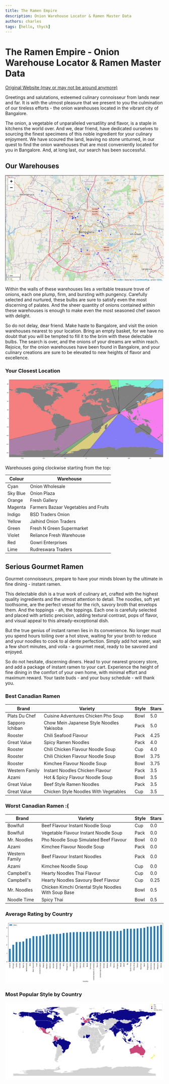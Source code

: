 ```yaml
---
title: The Ramen Empire
description: Onion Warehouse Locator & Ramen Master Data
authors: charles
tags: [hello, thyck]
---
```


# The Ramen Empire - Onion Warehouse Locator & Ramen Master Data

[Original Website (may or may not be around anymore)](https://canchetadev.wixsite.com/the-ramen-empire)

Greetings and salutations, esteemed culinary connoisseur from lands near and
far. It is with the utmost pleasure that we present to you the culmination of
our tireless efforts - the onion warehouses located in the vibrant city of
Bangalore.

The onion, a vegetable of unparalleled versatility and flavor, is a staple in
kitchens the world over. And we, dear friend, have dedicated ourselves to
sourcing the finest specimens of this noble ingredient for your culinary
enjoyment. We have scoured the land, leaving no stone unturned, in our quest to
find the onion warehouses that are most conveniently located for you in
Bangalore. And, at long last, our search has been successful.

## Our Warehouses

![Map of Bangalore containing points of the warehouse locations](./bengaluru.png)

Within the walls of these warehouses lies a veritable treasure trove of onions,
each one plump, firm, and bursting with pungency. Carefully selected and
nurtured, these bulbs are sure to satisfy even the most discerning of palates.
And the sheer quantity of onions contained within these warehouses is enough to
make even the most seasoned chef swoon with delight.

So do not delay, dear friend. Make haste to Bangalore, and visit the onion
warehouses nearest to your location. Bring an empty basket, for we have no doubt
that you will be tempted to fill it to the brim with these delectable bulbs. The
search is over, and the onions of your dreams are within reach. Rejoice, for the
onion warehouses have been found in Bangalore, and your culinary creations are
sure to be elevated to new heights of flavor and excellence.

### Your Closest Location

![Voronoi map of the world with the closest warehouse](./bordered.png)

Warehouses going clockwise starting from the top:

| Colour   | Warehouse                            |
| -------- | ------------------------------------ |
| Cyan     | Onion Wholesale                      |
| Sky Blue | Onion Plaza                          |
| Orange   | Fresh Gallery                        |
| Magenta  | Farmers Bazaar Vegetables and Fruits |
| Indigo   | BSD Traders Onion                    |
| Yellow   | Jaihind Onion Traders                |
| Green    | Fresh N Green Supermarket            |
| Violet   | Reliance Fresh Warehouse             |
| Red      | Gowri Enterprises                    |
| Lime     | Rudreswara Traders                   |

## Serious Gourmet Ramen

Gourmet connoisseurs, prepare to have your minds blown by the ultimate in fine
dining - instant ramen.

This delectable dish is a true work of culinary art, crafted with the highest
quality ingredients and the utmost attention to detail. The noodles, soft yet
toothsome, are the perfect vessel for the rich, savory broth that envelops them.
And the toppings - ah, the toppings. Each one is carefully selected and placed
with artistic precision, adding textural contrast, pops of flavor, and visual
appeal to this already-exceptional dish.

But the true genius of instant ramen lies in its convenience. No longer must you
spend hours toiling over a hot stove, waiting for your broth to reduce and your
noodles to cook to al dente perfection. Simply add hot water, wait a few short
minutes, and voila - a gourmet meal, ready to be savored and enjoyed.

So do not hesitate, discerning diners. Head to your nearest grocery store, and
add a package of instant ramen to your cart. Experience the height of fine
dining in the comfort of your own home, with minimal effort and maximum reward.
Your taste buds - and your busy schedule - will thank you.

### Best Canadian Ramen

| Brand           | Variety                                   | Style | Stars |
| --------------- | ----------------------------------------- | ----- | ----- |
| Plats Du Chef   | Cuisine Adventures Chicken Pho Soup       | Bowl  | 5.0   |
| Sapporo Ichiban | Chow Mein Japanese Style Noodles Yakisoba | Pack  | 5.0   |
| Rooster         | Chili Seafood Flavour                     | Pack  | 4.25  |
| Great Value     | Spicy Ramen Noodles                       | Pack  | 4.0   |
| Rooster         | Chili Chicken Flavour Noodle Soup         | Cup   | 4.0   |
| Rooster         | Chili Chicken Flavour Noodle Soup         | Bowl  | 3.75  |
| Rooster         | Kimchee Flavour Noodle Soup               | Bowl  | 3.75  |
| Western Family  | Instant Noodles Chicken Flavour           | Pack  | 3.5   |
| Azami           | Hot & Spicy Flavour Noodle Soup           | Bowl  | 3.5   |
| Great Value     | Beef Style Ramen Noodles                  | Pack  | 3.5   |
| Great Value     | Chicken Style Noodles With Vegetables     | Cup   | 3.5   |

### Worst Canadian Ramen :(

| Brand          | Variety                                              | Style | Stars |
| -------------- | ---------------------------------------------------- | ----- | ----- |
| Bowlfull       | Beef Flavour Instant Noodle Soup                     | Cup   | 0.0   |
| Bowlfull       | Vegetable Flavour Instant Noodle Soup                | Pack  | 0.0   |
| Mr. Noodles    | Pho Noodle Soup Simulated Beef Flavour               | Bowl  | 0.0   |
| Azami          | Kimchee Flavour Noodle Soup                          | Pack  | 0.0   |
| Western Family | Beef Flavour Instant Noodles                         | Pack  | 0.0   |
| Azami          | Kimchee Noodle Soup                                  | Cup   | 0.0   |
| Campbell's     | Hearty Noodles Thai Flavour                          | Cup   | 0.0   |
| Campbell's     | Hearty Noodles Savoury Beef Flavour                  | Cup   | 0.25  |
| Mr. Noodles    | Chicken Kimchi Oriental Style Noodles With Soup Base | Bowl  | 0.5   |
| Noodle Time    | Spicy Thai                                           | Bowl  | 0.5   |

### Average Rating by Country

![Bar graph of the average rating of ramen by country. French ramen is the best. Irish ramen is the worst.](./rating-by-country.png)

### Most Popular Style by Country

![Colour-coded world map of the most popular style by country. Most of the countries with data prefer pack noodles over cup and box noodles](./ramen-map.png)
